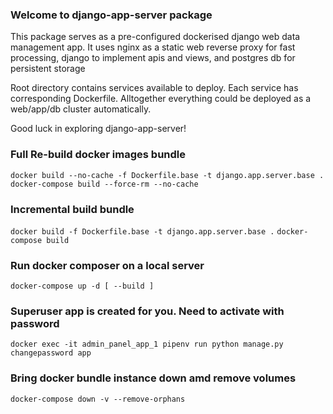 ### Welcome to django-app-server package

This package serves as a pre-configured dockerised django web data management app.
It uses nginx as a static web reverse proxy for fast processing,
django to implement apis and views, and postgres db for persistent storage
 
Root directory contains services available to deploy.
Each service has corresponding Dockerfile.
Alltogether everything could be deployed as a web/app/db cluster automatically.

Good luck in exploring django-app-server!

### Full Re-build docker images bundle
`docker build --no-cache -f Dockerfile.base -t django.app.server.base .`
`docker-compose build --force-rm --no-cache`

### Incremental build bundle
`docker build -f Dockerfile.base -t django.app.server.base .`
`docker-compose build`

### Run docker composer on a local server
`docker-compose up -d [ --build ]`

### Superuser app is created for you. Need to activate with password
`docker exec -it admin_panel_app_1 pipenv run python manage.py changepassword app`

### Bring docker bundle instance down amd remove volumes
`docker-compose down -v --remove-orphans`